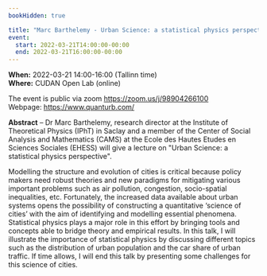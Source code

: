 ```yaml
---
bookHidden: true

title: "Marc Barthelemy - Urban Science: a statistical physics perspective"
event:
  start: 2022-03-21T14:00:00-00:00
  end: 2022-03-21T16:00:00-00:00
---
```


**When:**  2022-03-21 14:00-16:00 (Tallinn time)  
**Where:** CUDAN Open Lab (online)

The event is public via zoom https://zoom.us/j/98904266100  
Webpage: https://www.quanturb.com/   

<!--more-->
**Abstract** – Dr Marc Barthelemy, research director at the Institute of Theoretical Physics (IPhT) in Saclay and a member of the Center of Social Analysis and Mathematics (CAMS) at the Ecole des Hautes Etudes en Sciences Sociales (EHESS) will give a lecture on "Urban Science: a statistical physics perspective".   

Modelling the structure and evolution of cities is critical because policy makers need robust theories and new paradigms for mitigating various important problems such as air pollution, congestion,  socio-spatial inequalities, etc. Fortunately, the increased data available about urban systems opens the possibility of constructing a quantitative ‘science of cities’ with the aim of identifying and modelling essential phenomena. Statistical physics plays a major role in this effort by bringing tools and concepts able to bridge theory and empirical results. In this talk, I will illustrate the importance of statistical physics by discussing different topics such as the distribution of urban population and the car share of urban traffic. If time allows, I will end this talk by presenting some challenges for this science of cities. 

